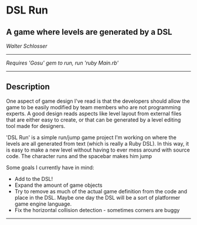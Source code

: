 <h1>DSL Run</h1>
<h2>A game where levels are generated by a DSL</h2>
<p><i>Walter Schlosser</i></p>
<hr>
<p><i>Requires 'Gosu' gem to run, run 'ruby Main.rb'</i></p>
<hr>
<h2>Description</h2>
<p>One aspect of game design I've read is that the developers should allow the game to be easily modified by team members who are not programming experts.  A good design reads aspects like level layout from external files that are either easy to create, or that can be generated by a level editing tool made for designers.</p>
<p>'DSL Run' is a simple run/jump game project I'm working on where the levels are all generated from text (which is really a Ruby DSL).  In this way, it is easy to make a new level without having to ever mess around with source code.  The character runs and the spacebar makes him jump</p>
<p>Some goals I currently have in mind: </p>
<ul>
	<li>Add to the DSL!</li>
	<li>Expand the amount of game objects</li>
	<li>Try to remove as much of the actual game definition from the code and place in the DSL.  Maybe one day the DSL will be a sort of platformer game engine language.</li>
	<li>Fix the horizontal collision detection - sometimes corners are buggy</li>
</ul>
<hr>
